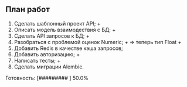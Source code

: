 ## План работ

1. Сделать шаблонный проект API; +
2. Описать модель взаимодествия с БД; +
3. Сделать API запросов к БД; +
4. Разобраться с проблемой оценок Numeric; + => теперь тип Float +
5. Добавить Redis в качестве кэша запросов;
5. Добавить авторизацию; +
6. Написать тесты; + 
7. Сделать миграции Alembic.

Готовность: [#########         ] 50.0%